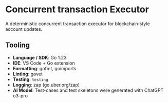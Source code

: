 # Concurrent transaction Executor

A deterministic concurrent transaction executor for blockchain‐style account updates.

## Tooling

- **Language / SDK**: Go 1.23
- **IDE**: VS Code + Go extension
- **Formatting**: gofmt, goimports
- **Linting**: govet
- **Testing**: `testing`
- **Logging**: zap (go.uber.org/zap)
- **AI Model**: Test-cases and test skeletons were generated with ChatGPT o3-pro